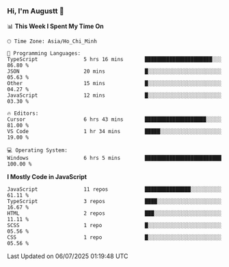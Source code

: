 ### Hi, I'm Augustt 👋

<!--START_SECTION:waka-->
📊 **This Week I Spent My Time On** 

```text
🕑︎ Time Zone: Asia/Ho_Chi_Minh

💬 Programming Languages: 
TypeScript               5 hrs 16 mins       ██████████████████████░░░   86.80 % 
JSON                     20 mins             █░░░░░░░░░░░░░░░░░░░░░░░░   05.63 % 
Other                    15 mins             █░░░░░░░░░░░░░░░░░░░░░░░░   04.27 % 
JavaScript               12 mins             █░░░░░░░░░░░░░░░░░░░░░░░░   03.30 % 

🔥 Editors: 
Cursor                   6 hrs 43 mins       ████████████████████░░░░░   81.00 % 
VS Code                  1 hr 34 mins        █████░░░░░░░░░░░░░░░░░░░░   19.00 % 

💻 Operating System: 
Windows                  6 hrs 5 mins        █████████████████████████   100.00 % 
```

**I Mostly Code in JavaScript** 

```text
JavaScript               11 repos            ███████████████░░░░░░░░░░   61.11 % 
TypeScript               3 repos             ████░░░░░░░░░░░░░░░░░░░░░   16.67 % 
HTML                     2 repos             ███░░░░░░░░░░░░░░░░░░░░░░   11.11 % 
SCSS                     1 repo              █░░░░░░░░░░░░░░░░░░░░░░░░   05.56 % 
CSS                      1 repo              █░░░░░░░░░░░░░░░░░░░░░░░░   05.56 % 
```




 Last Updated on 06/07/2025 01:19:48 UTC
<!--END_SECTION:waka-->
